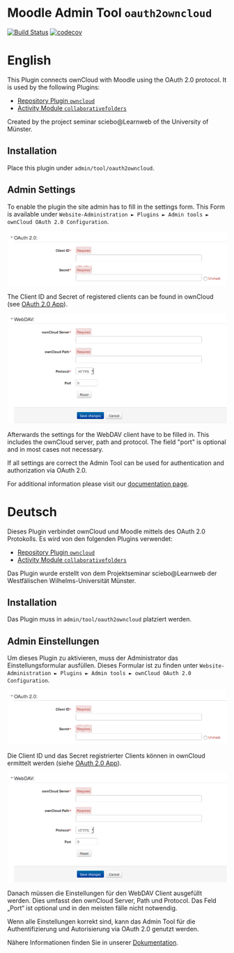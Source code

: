 # Moodle Admin Tool `oauth2owncloud`

[![Build Status](https://travis-ci.org/pssl16/moodle-tool_oauth2owncloud.svg?branch=master)](https://travis-ci.org/pssl16/moodle-tool_oauth2owncloud)
[![codecov](https://codecov.io/gh/pssl16/moodle-tool_oauth2owncloud/branch/master/graph/badge.svg)](https://codecov.io/gh/pssl16/moodle-tool_oauth2owncloud)

# English

This Plugin connects ownCloud with Moodle using the OAuth 2.0 protocol. It is used by the following Plugins:
* [Repository Plugin `owncloud`](https://github.com/pssl16/moodle-repository_owncloud) 
* [Activity Module `collaborativefolders`](https://github.com/pssl16/moodle-mod_collaborativefolders)

Created by the project seminar sciebo@Learnweb of the University of Münster.

## Installation

Place this plugin under `admin/tool/oauth2owncloud`. 

## Admin Settings

To enable the plugin the site admin has to fill in the settings form. This Form is available under `Website-Administration ► Plugins ► Admin tools ► ownCloud OAuth 2.0 Configuration`.

![Plugin-Struktur](pix/OAuth2Form.png)

The Client ID and Secret of registered clients can be found in ownCloud (see [OAuth 2.0 App](https://github.com/owncloud/oauth2)).

![Plugin-Struktur](pix/WebDAVForm.png)

Afterwards the settings for the WebDAV client have to be filled in. This includes the ownCloud server, path and protocol. The field "port" is optional and in most cases not necessary.

If all settings are correct the Admin Tool can be used for authentication and authorization via OAuth 2.0.

For additional information please visit our [documentation page](https://pssl16.github.io).

# Deutsch

Dieses Plugin verbindet ownCloud und Moodle mittels des OAuth 2.0 Protokolls. Es wird von den folgenden Plugins verwendet:
* [Repository Plugin `owncloud`](https://github.com/pssl16/moodle-repository_owncloud) 
* [Activity Module `collaborativefolders`](https://github.com/pssl16/moodle-mod_collaborativefolders)

Das Plugin wurde erstellt von dem Projektseminar sciebo@Learnweb der Westfälischen Wilhelms-Universität Münster.

## Installation

Das Plugin muss in `admin/tool/oauth2owncloud` platziert werden.

## Admin Einstellungen

Um dieses Plugin zu aktivieren, muss der Administrator das Einstellungsformular ausfüllen. Dieses Formular ist zu finden unter `Website-Administration ► Plugins ► Admin tools ► ownCloud OAuth 2.0 Configuration`.

![Plugin-Struktur](pix/OAuth2Form.png)

Die Client ID und das Secret registrierter Clients können in ownCloud ermittelt werden (siehe [OAuth 2.0 App](https://github.com/owncloud/oauth2)).

![Plugin-Struktur](pix/WebDAVForm.png)

Danach müssen die Einstellungen für den WebDAV Client ausgefüllt werden. Dies umfasst den ownCloud Server, Path und Protocol. Das Feld „Port“ ist optional und in den meisten fälle nicht notwendig.

Wenn alle Einstellungen korrekt sind, kann das Admin Tool für die Authentifizierung und Autorisierung via OAuth 2.0 genutzt werden.

Nähere Informationen finden Sie in unserer [Dokumentation](https://pssl16.github.io).

